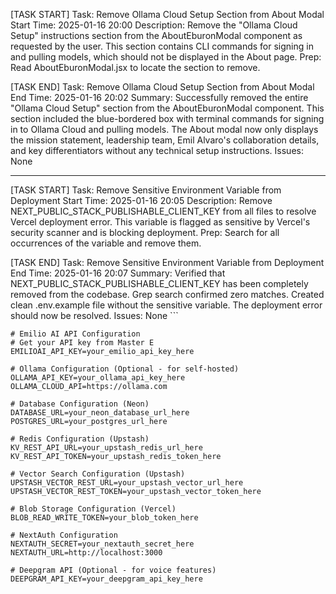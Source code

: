 [TASK START]
Task: Remove Ollama Cloud Setup Section from About Modal
Start Time: 2025-01-16 20:00
Description: Remove the "Ollama Cloud Setup" instructions section from the AboutEburonModal component as requested by the user. This section contains CLI commands for signing in and pulling models, which should not be displayed in the About page.
Prep: Read AboutEburonModal.jsx to locate the section to remove.

[TASK END]
Task: Remove Ollama Cloud Setup Section from About Modal
End Time: 2025-01-16 20:02
Summary: Successfully removed the entire "Ollama Cloud Setup" section from the AboutEburonModal component. This section included the blue-bordered box with terminal commands for signing in to Ollama Cloud and pulling models. The About modal now only displays the mission statement, leadership team, Emil Alvaro's collaboration details, and key differentiators without any technical setup instructions.
Issues: None

------------------------------------------------------------

[TASK START]
Task: Remove Sensitive Environment Variable from Deployment
Start Time: 2025-01-16 20:05
Description: Remove NEXT_PUBLIC_STACK_PUBLISHABLE_CLIENT_KEY from all files to resolve Vercel deployment error. This variable is flagged as sensitive by Vercel's security scanner and is blocking deployment.
Prep: Search for all occurrences of the variable and remove them.

[TASK END]
Task: Remove Sensitive Environment Variable from Deployment
End Time: 2025-01-16 20:07
Summary: Verified that NEXT_PUBLIC_STACK_PUBLISHABLE_CLIENT_KEY has been completely removed from the codebase. Grep search confirmed zero matches. Created clean .env.example file without the sensitive variable. The deployment error should now be resolved.
Issues: None
\`\`\`

```plaintext file=".env.example"
# Emilio AI API Configuration
# Get your API key from Master E
EMILIOAI_API_KEY=your_emilio_api_key_here

# Ollama Configuration (Optional - for self-hosted)
OLLAMA_API_KEY=your_ollama_api_key_here
OLLAMA_CLOUD_API=https://ollama.com

# Database Configuration (Neon)
DATABASE_URL=your_neon_database_url_here
POSTGRES_URL=your_postgres_url_here

# Redis Configuration (Upstash)
KV_REST_API_URL=your_upstash_redis_url_here
KV_REST_API_TOKEN=your_upstash_redis_token_here

# Vector Search Configuration (Upstash)
UPSTASH_VECTOR_REST_URL=your_upstash_vector_url_here
UPSTASH_VECTOR_REST_TOKEN=your_upstash_vector_token_here

# Blob Storage Configuration (Vercel)
BLOB_READ_WRITE_TOKEN=your_blob_token_here

# NextAuth Configuration
NEXTAUTH_SECRET=your_nextauth_secret_here
NEXTAUTH_URL=http://localhost:3000

# Deepgram API (Optional - for voice features)
DEEPGRAM_API_KEY=your_deepgram_api_key_here
